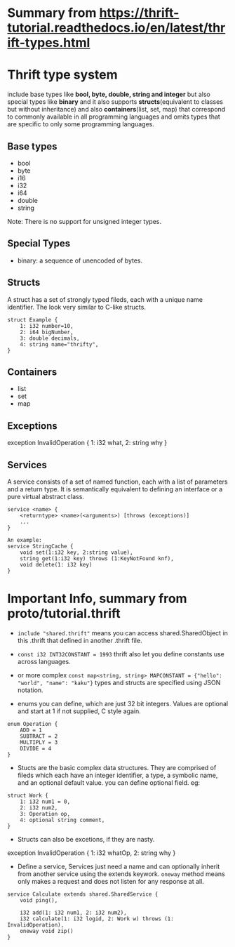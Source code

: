 # Summary from https://thrift-tutorial.readthedocs.io/en/latest/thrift-types.html

# Thrift type system

include base types like **bool, byte, double, string and integer** but also special types like **binary** and it also supports **structs**(equivalent to classes but without inheritance) and also **containers**(list, set, map) that correspond to commonly available in all programming languages and omits types that are specific to only some programming languages.

## Base types

- bool
- byte
- i16
- i32
- i64
- double
- string

Note: There is no support for unsigned integer types.

## Special  Types

- binary: a sequence of unencoded of bytes.

## Structs

A struct has a set of strongly typed fileds, each with a unique name identifier. The look very similar to C-like structs.

```
struct Example {
    1: i32 number=10,
    2: i64 bigNumber,
    3: double decimals,
    4: string name="thrifty",
}
```
## Containers

- list
- set
- map

## Exceptions

exception InvalidOperation {
    1: i32 what,
    2: string why
}

## Services

A service consists of a set of named function, each with a list of parameters and a return type. It is semantically equivalent to defining an interface or a pure virtual abstract class.

```
service <name> {
    <returntype> <name>(<arguments>) [throws (exceptions)]
    ...
}

An example:
service StringCache {
    void set(1:i32 key, 2:string value),
    string get(1:i32 key) throws (1:KeyNotFound knf),
    void delete(1: i32 key)
}
```

# Important Info, summary from proto/tutorial.thrift

- ```include "shared.thrift"``` means you can access shared.SharedObject in this .thrift that defined in another .thrift file.

- ```const i32 INT32CONSTANT = 1993``` thrift also let you define constants use across languages.

- or more complex ```const map<string, string> MAPCONSTANT = {"hello": "world", "name": "kaku"}``` types and structs are specified using JSON notation.

- enums you can define, which are just 32 bit integers. Values are optional and start at 1 if not supplied, C style again.
```
enum Operation {
    ADD = 1
    SUBTRACT = 2
    MULTIPLY = 3
    DIVIDE = 4
}
```

- Stucts are the basic complex data structures. They are comprised of fileds which each have an integer identifier, a type, a symbolic name, and an optional default value. you can define optional field. eg:

```
struct Work {
    1: i32 num1 = 0,
    2: i32 num2,
    3: Operation op,
    4: optional string comment,
}
```

- Structs can also be excetions, if they are nasty.

exception InvalidOperation {
    1: i32 whatOp,
    2: string why
}

- Define a service, Services just need a name and can optionally inherit from another service using the extends keywork. ```oneway``` method means only makes a request and does not listen for any response at all.

```
service Calculate extends shared.SharedService {
    void ping(),

    i32 add(1: i32 num1, 2: i32 num2),
    i32 calculate(1: i32 logid, 2: Work w) throws (1: InvalidOperation),
    oneway void zip()
}
```